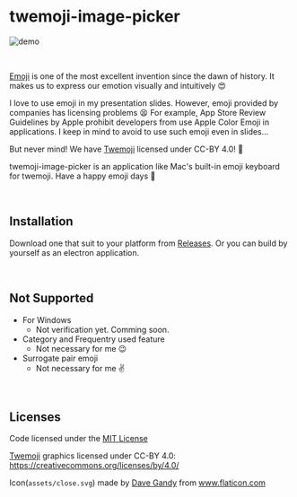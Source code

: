 # twemoji-image-picker

![demo](https://user-images.githubusercontent.com/10938548/61174002-a2d50f80-a5d5-11e9-91be-09242b2e8070.gif)

<br>

[Emoji](https://en.wikipedia.org/wiki/Emoji) is one of the most excellent invention since the dawn of history. It makes us to express our emotion visually and intuitively :heart_eyes:

I love to use emoji in my presentation slides. However, emoji provided by companies has licensing problems :tired_face: For example, App Store Review Guidelines by Apple prohibit developers from use Apple Color Emoji in applications. I keep in mind to avoid to use such emoji even in slides...

But never mind! We have [Twemoji](https://github.com/twitter/twemoji) licensed under CC-BY 4.0! :clap:

twemoji-image-picker is an application like Mac's built-in emoji keyboard for twemoji. Have a happy emoji days :wave:

<br>

## Installation
Download one that suit to your platform from [Releases](https://github.com/tinoji/twemoji-image-picker/releases). Or you can build by yourself as an electron application.

<br>

## Not Supported
- For Windows
  - Not verification yet. Comming soon.
- Category and Frequentry used feature
  - Not necessary for me :wink:
- Surrogate pair emoji
  - Not necessary for me :v:

<br>

## Licenses 
Code licensed under the [MIT License](https://opensource.org/licenses/MIT)

[Twemoji](https://github.com/twitter/twemoji) graphics licensed under CC-BY 4.0: https://creativecommons.org/licenses/by/4.0/

Icon(`assets/close.svg`) made by [Dave Gandy](https://www.flaticon.com/authors/dave-gandy) from www.flaticon.com

